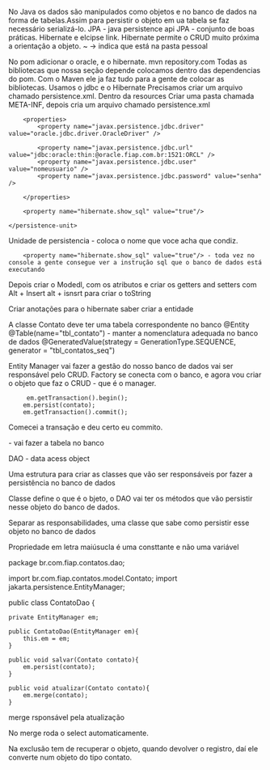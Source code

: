 No Java os dados são manipulados como objetos e no banco de dados na forma de tabelas.Assim para persistir o objeto em ua tabela se faz necessário serializá-lo.
JPA - java persistence api
JPA - conjunto de boas práticas.
Hibernate e elcipse link. 
Hibernate permite o CRUD muito próxima a orientação a objeto.
~ -> indica que está na pasta pessoal

No pom adicionar o oracle, e o hibernate.
mvn repository.com
Todas as bibliotecas que nossa seção depende colocamos dentro das dependencias do pom.
Com o Maven ele ja faz tudo para a gente de colocar as bibliotecas. Usamos o jdbc e o Hibernate
Precisamos criar um arquivo chamado persistence.xml. Dentro da resources
Criar uma pasta chamada META-INF, depois cria um arquivo chamado persistence.xml


<?xml version="1.0" encoding="UTF-8"?>

<persistence xmlns="http://xmlns.jcp.org/xml/ns/persistence"
             xmlns:xsi="http://www.w3.org/2001/XMLSchema-instance"
             xsi:schemaLocation="http://xmlns.jcp.org/xml/ns/persistence http://xmlns.jcp.org/xml/ns/persistence/persistence_2_2.xsd"
             version="2.2">
    <persistence-unit name="games" transaction-type="RESOURCE_LOCAL">

        <properties>
            <property name="javax.persistence.jdbc.driver" value="oracle.jdbc.driver.OracleDriver" />

            <property name="javax.persistence.jdbc.url" value="jdbc:oracle:thin:@oracle.fiap.com.br:1521:ORCL" />
            <property name="javax.persistence.jdbc.user" value="nomeusuario" />
            <property name="javax.persistence.jdbc.password" value="senha" />

        </properties>

        <property name="hibernate.show_sql" value="true"/>

    </persistence-unit>

</persistence>


Unidade de persistencia - coloca o nome que voce acha que condiz.

        <property name="hibernate.show_sql" value="true"/> - toda vez no console a gente consegue ver a instrução sql que o banco de dados está executando

Depois criar o Modedl, com os atributos e criar os getters and setters com Alt + Insert
alt + isnsrt para criar o toString

Criar anotações para o hibernate saber criar a entidade

A classe Contato deve ter uma tabela correspondente no banco 
@Entity
@Table(name="tbl_contato") - manter a nomenclatura adequada no banco de dados
 @GeneratedValue(strategy = GenerationType.SEQUENCE, generator = "tbl_contatos_seq")


 Entity Manager vai fazer a gestão do nosso banco de dados vai ser responsável pelo CRUD.
 Factory se conecta com o banco, e agora vou criar o objeto que faz o CRUD - que é o manager.


         em.getTransaction().begin();
        em.persist(contato);
        em.getTransaction().commit();


Comecei a transação e deu certo eu commito.

 <property name="hibernate.hbm2ddl.auto" value="update"/> - vai fazer a tabela no banco

 DAO - data acess object

 Uma estrutura para criar as classes que vão ser responsáveis por fazer a persistência no banco de dados

 Classe define o que é o bjeto, o DAO vai ter os métodos que vão persistir nesse objeto do banco de dados.

 Separar as responsabilidades, uma classe que sabe como persistir esse objeto no banco de dados

Propriedade em letra maiúsucla é uma consttante e não uma variável

package br.com.fiap.contatos.dao;

import br.com.fiap.contatos.model.Contato;
import jakarta.persistence.EntityManager;

public class ContatoDao {

    private EntityManager em;

    public ContatoDao(EntityManager em){
        this.em = em;
    }

    public void salvar(Contato contato){
        em.persist(contato);
    }

    public void atualizar(Contato contato){
        em.merge(contato);
    }


merge rsponsável pela atualização

No merge roda o select automaticamente.

Na exclusão tem de recuperar o objeto, quando devolver o registro, daí ele converte num objeto do tipo contato.
